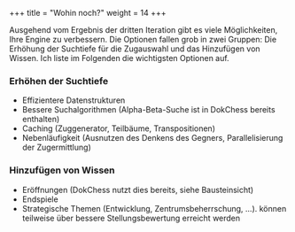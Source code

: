 +++
title = "Wohin noch?"
weight = 14
+++

Ausgehend vom Ergebnis der dritten Iteration gibt es viele Möglichkeiten, Ihre Engine zu verbessern. Die Optionen fallen grob in zwei Gruppen: Die Erhöhung der Suchtiefe für die Zugauswahl und das Hinzufügen von Wissen. Ich liste im Folgenden die wichtigsten Optionen auf.

### Erhöhen der Suchtiefe

* Effizientere Datenstrukturen
* Bessere Suchalgorithmen (Alpha-Beta-Suche ist in DokChess bereits enthalten)
* Caching (Zuggenerator, Teilbäume, Transpositionen)
* Nebenläufigkeit (Ausnutzen des Denkens des Gegners, Parallelisierung der Zugermittlung)

### Hinzufügen von Wissen

* Eröffnungen (DokChess nutzt dies bereits, siehe Bausteinsicht)
* Endspiele
* Strategische Themen (Entwicklung, Zentrumsbeherrschung, ...). können teilweise über bessere Stellungsbewertung erreicht werden
